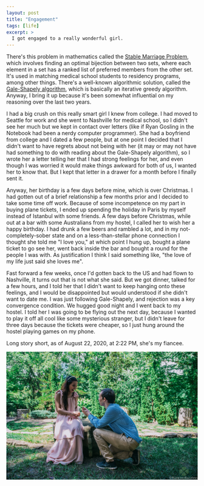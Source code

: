 ```yaml
---
layout: post
title: "Engagement"
tags: [life]
excerpt: >
  I got engaged to a really wonderful girl.
---
```


There's this problem in mathematics called the [Stable Marriage Problem][stable-marriage-problem], which involves finding an optimal bijection between two sets, where each element in a set has a ranked list of preferred members from the other set. It's used in matching medical school students to residency programs, among other things. There's a well-known algorithmic solution, called the [Gale-Shapely algorithm][gale-shapely], which is basically an iterative greedy algorithm. Anyway, I bring it up because it's been somewhat influential on my reasoning over the last two years.

I had a big crush on this really smart girl I knew from college. I had moved to Seattle for work and she went to Nashville for medical school, so I didn't see her much but we kept in contact over letters (like if Ryan Gosling in the Notebook had been a nerdy computer programmer). She had a boyfriend from college and I dated a few people, but at one point I decided that I didn't want to have regrets about not being with her (it may or may not have had something to do with reading about the Gale-Shapely algorithm), so I wrote her a letter telling her that I had strong feelings for her, and even though I was worried it would make things awkward for both of us, I wanted her to know that. But I kept that letter in a drawer for a month before I finally sent it.

Anyway, her birthday is a few days before mine, which is over Christmas. I had gotten out of a brief relationship a few months prior and I decided to take some time off work. Because of some incompetence on my part in buying plane tickets, I ended up spending the holiday in Paris by myself instead of Istanbul with some friends. A few days before Christmas, while out at a bar with some Australians from my hostel, I called her to wish her a happy birthday. I had drunk a few beers and rambled a lot, and in my not-completely-sober state and on a less-than-stellar phone connection I thought she told me "I love you," at which point I hung up, bought a plane ticket to go see her, went back inside the bar and bought a round for the people I was with. As justification I think I said something like, "the love of my life just said she loves me".

Fast forward a few weeks, once I'd gotten back to the US and had flown to Nashville, it turns out that is not what she said. But we got dinner, talked for a few hours, and I told her that I didn't want to keep hanging onto these feelings, and I would be disappointed but would understood if she didn't want to date me. I was just following Gale-Shapely, and rejection was a key convergence condition. We hugged good night and I went back to my hostel. I told her I was going to be flying out the next day, because I wanted to play it off all cool like some mysterious stranger, but I didn't leave for three days because the tickets were cheaper, so I just hung around the hostel playing games on my phone.

Long story short, as of August 22, 2020, at 2:22 PM, she's my fiancee.

![Engagement](/images/engagement/engagement.webp)

[stable-marriage-problem]: https://en.wikipedia.org/wiki/Stable_marriage_problem
[gale-shapely]: https://en.wikipedia.org/wiki/Gale%E2%80%93Shapley_algorithm
